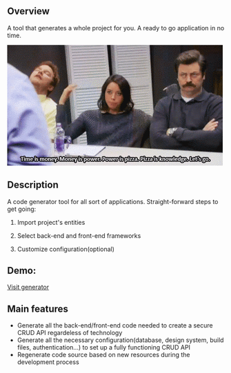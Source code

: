 ## Overview
A tool that generates a whole project for you. A ready to go application in no time.

![](public/time.gif)

## Description

A code generator tool for all sort of applications. Straight-forward steps to get going:

1. Import project's entities

2. Select back-end and front-end frameworks 

3. Customize configuration(optional)
## Demo: 

[Visit generator](https://generator-6e39d.web.app/)



## Main features

- Generate all the back-end/front-end code needed to create a secure CRUD API regardeless of technology
- Generate all the necessary configuration(database, design system, build files, authentication...) to set up a fully functioning CRUD API
- Regenerate code source based on new resources during the development process



